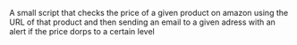 A small script that checks the price of a given product on amazon using the URL of that product 
and then sending an email to a given adress with an alert if the price dorps to a certain level
